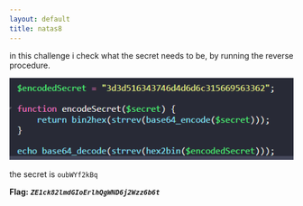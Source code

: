 ```yaml
---
layout: default
title: natas8
---
```




in this challenge i check what the secret needs to be, by running the reverse procedure.

![alt text](./images/level8.png)

the secret is `oubWYf2kBq`

**Flag:** ***`ZE1ck82lmdGIoErlhQgWND6j2Wzz6b6t`*** 